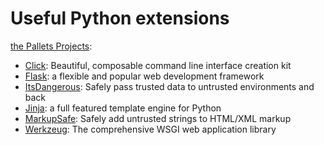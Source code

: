 # Useful Python extensions

[the Pallets Projects](https://palletsprojects.com):

- [Click](https://palletsprojects.com/p/click/): Beautiful, composable command line interface creation kit
- [Flask](https://palletsprojects.com/p/flask/): a flexible and popular web development framework
- [ItsDangerous](https://palletsprojects.com/p/itsdangerous/): Safely pass trusted data to untrusted environments and back
- [Jinja](https://palletsprojects.com/p/jinja/): a full featured template engine for Python
- [MarkupSafe](https://palletsprojects.com/p/markupsafe/): Safely add untrusted strings to HTML/XML markup
- [Werkzeug](https://palletsprojects.com/p/werkzeug/): The comprehensive WSGI web application library
